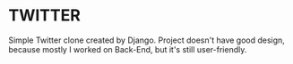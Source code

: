# TWITTER
Simple Twitter clone created by Django. Project doesn't have good design, because mostly I worked on Back-End, but it's still user-friendly.
